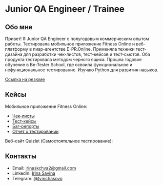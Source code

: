# Junior QA Engineer / Trainee

## Обо мне
Привет! Я Junior QA Engineer с полугодовым коммерческим опытом работы. Тестировала мобильное приложение Fitness Online и веб-платформу в пиар-агентстве E-PR.Online. Применяла техники тест-дизайна для разработки чек-листов, тест-кейсов и тест-сьютов. Оба продукта тестировала методом черного ящика. Прошла годовое обучение в Be-Tester School, где освоила функциональное
и нефункциональное тестирование. Изучаю Python для развития навыков.

[Ссылка на резюме](https://drive.google.com/file/d/18v12hDG_HSMHpulwH_djQxGXhySh6PHD/view?usp=sharing)

## Кейсы
Мобильное приложение Fitness Online:
- [Чек-листы]()
- [Тест-кейсы](https://docs.google.com/spreadsheets/d/1zFamaY0L3r8Oy3490b_3f9gkdro0LwSX5NrV2exUfP4/edit?usp=sharing)
- [Баг-репорты](https://docs.google.com/spreadsheets/d/1XbMre4kIcCb5TAsSZlc6iz51mWW-e1cM3hd2zoOvRuo/edit?usp=sharing)
- [Отчет о тестировании](https://drive.google.com/file/d/1EmBI5UqbVD5EobGEENWVN2khK_coBk69/view?usp=share_link)

Веб-сайт Quizlet (Самостоятельное тестирование):


## Контакты
- Email: irinaskchva2@gmail.com
- LinkedIn: [Irina Savina](https://www.linkedin.com/in/irina-savina-8b9194274/)
- Telegram: [@tymchasovo](https://t.me/tymchasovo)
